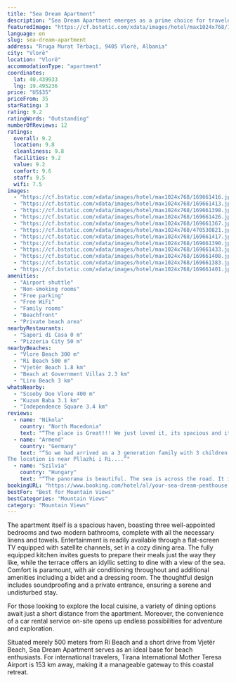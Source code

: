 ```yaml
---
title: "Sea Dream Apartment"
description: "Sea Dream Apartment emerges as a prime choice for travelers seeking a blend of comfort and scenic beauty, located just a stone's throw away from Vlore Beach."
featuredImage: "https://cf.bstatic.com/xdata/images/hotel/max1024x768/169661416.jpg?k=af69a834d87a0c7d53c9cce70245913f63c33066b0849c32c2d36168512afd9e&o=&hp=1"
language: en
slug: sea-dream-apartment
address: "Rruga Murat Tërbaçi, 9405 Vlorë, Albania"
city: "Vlorë"
location: "Vlorë"
accommodationType: "apartment"
coordinates:
  lat: 40.439933
  lng: 19.495236
price: "US$35"
priceFrom: 35
starRating: 3
rating: 9.2
ratingWords: "Outstanding"
numberOfReviews: 12
ratings:
  overall: 9.2
  location: 9.8
  cleanliness: 9.8
  facilities: 9.2
  value: 9.2
  comfort: 9.6
  staff: 9.5
  wifi: 7.5
images:
  - "https://cf.bstatic.com/xdata/images/hotel/max1024x768/169661416.jpg?k=af69a834d87a0c7d53c9cce70245913f63c33066b0849c32c2d36168512afd9e&o=&hp=1"
  - "https://cf.bstatic.com/xdata/images/hotel/max1024x768/169661413.jpg?k=f207f55ebe602bbc7194f954d03fc262405d4be005b0100ff2b667f24cde32b9&o=&hp=1"
  - "https://cf.bstatic.com/xdata/images/hotel/max1024x768/169661398.jpg?k=644d5bbdb9afcc238e848a3cab03a7be49f310335df3c25c2fd139ede849dea8&o=&hp=1"
  - "https://cf.bstatic.com/xdata/images/hotel/max1024x768/169661426.jpg?k=5407357ef4c017fc9ffc934434f338535a1ee0b7b8714f164325dc75ccb69c08&o=&hp=1"
  - "https://cf.bstatic.com/xdata/images/hotel/max1024x768/169661367.jpg?k=e4aa89f67f3968d3764c0e5f3d9ab7c03a7fe7c8ffeec88c0dcfa606f0e6f5ac&o=&hp=1"
  - "https://cf.bstatic.com/xdata/images/hotel/max1024x768/470530821.jpg?k=67b586bc778b5ed2766b91aecf897d494af9d140a12590695953d7bfa501b075&o=&hp=1"
  - "https://cf.bstatic.com/xdata/images/hotel/max1024x768/169661417.jpg?k=56d48384fd1f23576b99492d304f34a984823d1d5ca24150e230daaa9a159415&o=&hp=1"
  - "https://cf.bstatic.com/xdata/images/hotel/max1024x768/169661390.jpg?k=9782652ca684d7e9cea76e6105c2665c6d398177d96d8bb15f32296a2a3b683c&o=&hp=1"
  - "https://cf.bstatic.com/xdata/images/hotel/max1024x768/169661433.jpg?k=1c3622b93cf996e7872336e62afb405ffcc0e146266f0105c50934ab5b741356&o=&hp=1"
  - "https://cf.bstatic.com/xdata/images/hotel/max1024x768/169661408.jpg?k=b1fcc6628dd8325bd859c3bfde5409fe337dad26053daa2bd33a32490497aa66&o=&hp=1"
  - "https://cf.bstatic.com/xdata/images/hotel/max1024x768/169661383.jpg?k=020374e613c65a7780a18e106dc925ba903cec03acf339154dfd9aadca2baabe&o=&hp=1"
  - "https://cf.bstatic.com/xdata/images/hotel/max1024x768/169661401.jpg?k=1324bf201845c1b39c277d100434190027d84da35a08fa7004fa29612f16633d&o=&hp=1"
amenities:
  - "Airport shuttle"
  - "Non-smoking rooms"
  - "Free parking"
  - "Free WiFi"
  - "Family rooms"
  - "Beachfront"
  - "Private beach area"
nearbyRestaurants:
  - "Sapori di Casa 0 m"
  - "Pizzeria City 50 m"
nearbyBeaches:
  - "Vlore Beach 300 m"
  - "Ri Beach 500 m"
  - "Vjetër Beach 1.8 km"
  - "Beach at Government Villas 2.3 km"
  - "Liro Beach 3 km"
whatsNearby:
  - "Scooby Doo Vlore 400 m"
  - "Kuzum Baba 3.1 km"
  - "Independence Square 3.4 km"
reviews:
  - name: "Nikola"
    country: "North Macedonia"
    text: "“The place is Great!!! We just loved it, its spacious and it has everything you need. the kitchen was fully equipped as its the whole apartment. The view was wow and the balcony is amazing. The whole apartment is highly recommended. Plus there is...”"
  - name: "Armend"
    country: "Germany"
    text: "“So we had arrived as a 3 generation family with 3 children and and grandpa. Very nice contact with the landlord, where the handover took place on time as agreed. Everything was fine, including the departure.
The location is near Pllazhi i Ri....”"
  - name: "Szilvia"
    country: "Hungary"
    text: "“The panorama is beautiful. The sea is across the road. It is equipped with modern, new household appliances. The beds were comfortable, the apartment was spotlessly clean. The apartment also included an underground garage. The host is nice, very...”"
bookingURL: "https://www.booking.com/hotel/al/your-sea-dream-penthouse.en-gb.html?aid=8035640"
bestFor: "Best for Mountain Views"
bestCategories: "Mountain Views"
category: "Mountain Views"
---
```


The apartment itself is a spacious haven, boasting three well-appointed bedrooms and two modern bathrooms, complete with all the necessary linens and towels. Entertainment is readily available through a flat-screen TV equipped with satellite channels, set in a cozy dining area. The fully equipped kitchen invites guests to prepare their meals just the way they like, while the terrace offers an idyllic setting to dine with a view of the sea. Comfort is paramount, with air conditioning throughout and additional amenities including a bidet and a dressing room. The thoughtful design includes soundproofing and a private entrance, ensuring a serene and undisturbed stay.

For those looking to explore the local cuisine, a variety of dining options await just a short distance from the apartment. Moreover, the convenience of a car rental service on-site opens up endless possibilities for adventure and exploration.

Situated merely 500 meters from Ri Beach and a short drive from Vjetër Beach, Sea Dream Apartment serves as an ideal base for beach enthusiasts. For international travelers, Tirana International Mother Teresa Airport is 153 km away, making it a manageable gateway to this coastal retreat.
